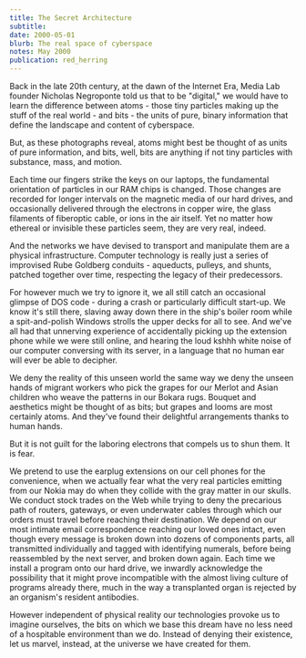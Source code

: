 ```yaml
---
title: The Secret Architecture
subtitle: 
date: 2000-05-01
blurb: The real space of cyberspace
notes: May 2000
publication: red_herring
---
```


Back in the late 20th century, at the dawn of the Internet Era, Media Lab founder Nicholas Negroponte told us that to be "digital," we would have to learn the difference between atoms - those tiny particles making up the stuff of the real world - and bits - the units of pure, binary information that define the landscape and content of cyberspace.

But, as these photographs reveal, atoms might best be thought of as units of pure information, and bits, well, bits are anything if not tiny particles with substance, mass, and motion.

Each time our fingers strike the keys on our laptops, the fundamental orientation of particles in our RAM chips is changed. Those changes are recorded for longer intervals on the magnetic media of our hard drives, and occasionally delivered through the electrons in copper wire, the glass filaments of fiberoptic cable, or ions in the air itself. Yet no matter how ethereal or invisible these particles seem, they are very real, indeed.

And the networks we have devised to transport and manipulate them are a physical infrastructure. Computer technology is really just a series of improvised Rube Goldberg conduits - aqueducts, pulleys, and shunts, patched together over time, respecting the legacy of their predecessors.

For however much we try to ignore it, we all still catch an occasional glimpse of DOS code - during a crash or particularly difficult start-up. We know it's still there, slaving away down there in the ship's boiler room while a spit-and-polish Windows strolls the upper decks for all to see. And we've all had that unnerving experience of accidentally picking up the extension phone while we were still online, and hearing the loud kshhh white noise of our computer conversing with its server, in a language that no human ear will ever be able to decipher.

We deny the reality of this unseen world the same way we deny the unseen hands of migrant workers who pick the grapes for our Merlot and Asian children who weave the patterns in our Bokara rugs. Bouquet and aesthetics might be thought of as bits; but grapes and looms are most certainly atoms. And they've found their delightful arrangements thanks to human hands.

But it is not guilt for the laboring electrons that compels us to shun them. It is fear.

We pretend to use the earplug extensions on our cell phones for the convenience, when we actually fear what the very real particles emitting from our Nokia may do when they collide with the gray matter in our skulls. We conduct stock trades on the Web while trying to deny the precarious path of routers, gateways, or even underwater cables through which our orders must travel before reaching their destination. We depend on our most intimate email correspondence reaching our loved ones intact, even though every message is broken down into dozens of components parts, all transmitted individually and tagged with identifying numerals, before being reassembled by the next server, and broken down again. Each time we install a program onto our hard drive, we inwardly acknowledge the possibility that it might prove incompatible with the almost living culture of programs already there, much in the way a transplanted organ is rejected by an organism's resident antibodies.

However independent of physical reality our technologies provoke us to imagine ourselves, the bits on which we base this dream have no less need of a hospitable environment than we do. Instead of denying their existence, let us marvel, instead, at the universe we have created for them.
